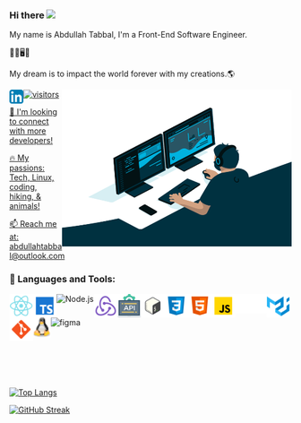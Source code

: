 ### Hi there <img src="https://media.giphy.com/media/hvRJCLFzcasrR4ia7z/giphy.gif" width="20px">

My name is Abdullah Tabbal, I'm a  Front-End Software Engineer.

👨‍💻🖥️🔧 

My dream is to impact the world forever with my creations.🌎 

<img align="right" alt="GIF" src="./code.gif" width="410" height="280" />

<a href="https://www.linkedin.com/in/abdullahtabbal/" target="_blank">
  <img src="./LinkedIn.png" align="left" alt="Abdullah's LinkedIn" width="25px">


![visitors](https://page-views.glitch.me/badge?page_id=AbdullahPS.visitor-badge)

🤝 I'm looking to connect with more developers!

🔥 My passions: Tech, Linux, coding, hiking, & animals!

📫 Reach me at: abdullahtabbal@outlook.com

 
### 🔨 Languages and Tools:   


<img align="left" alt="React" height ="42px" src="./react.svg">
<img align="left" alt="TypeScript" height ="42px" src="./typescript.svg">
<img align="left" alt="Node.js" height ="42px" src="https://raw.githubusercontent.com/rahul-jha98/github_readme_icons/main/language_and_tools/square/node/node.svg">
<img align="left" alt="Redux" height ="42px" src="./redux.svg">
<img align="left" alt="REST APIs" height ="42px" src="./api.svg">
<img align="left" alt="Bash" height ="42px" src="./bash.svg">
<img align="left" alt="CSS3" height ="42px" src="./css.svg">
<img align="left" alt="HTML5" height ="42px" src="./html.svg">
<img align="left" alt="JavaScript" height ="42px"  src="./javascript.svg">
<img align="left" src="./nextjs.png" alt="Next.js" height='34px'/>
<img align="left" alt="Material UI" height ="42px" src="./materialui.svg">
<img align="left" src="./git.svg" alt="git" height='42px'/>
<img align="left" src="./linux.svg" alt="Linux" height='36px'/>
<img align="left" src="https://raw.githubusercontent.com/rahul-jha98/github_readme_icons/main/language_and_tools/square/figma/figma.svg" alt="figma" height='42px' align="left"/> 


<br>
<br>
<br>
<br>
<br>
<br>
<br>
<br>
<br>






[![Top Langs](https://github-readme-stats.vercel.app/api/top-langs/?username=AbdullahPS&count_private=true&hide=c%2B%2B,c&langs_count=10theme=tokyonight&layout=compact)](https://github.com/AbdullahPS/github-readme-stats)

[![GitHub Streak](https://streak-stats.demolab.com/?user=DenverCoder1)](https://git.io/streak-stats)
